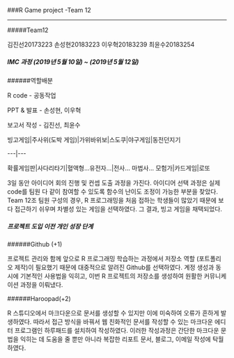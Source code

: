 ###R Game project -Team 12 

----------------------------------

#####Team12 



김진선20173223
손성현20183223
이우혁20183239
최윤수20183254

##### IMC 과정 (2019년 5월 10일) ~ (2019년 5월 12일)

######역할배분

R code - 공동작업

PPT & 발표 - 손성현, 이우혁 

보고서 작성 - 김진선, 최윤수





빙고게임|주사위(도박 게임)|가위바위보|스도쿠|야구게임|동전던지기

---|---

확률게임판|사다리타기|혈액형...유전자...|전사... 마법사... 모험가|카드게임|로또

3일 동안 아이디어 회의 진행 및 컨셉 도출 과정을 가진다. 아이디어 선택 과정은 실제 code를 팀원 다 같이 참여할 수 있도록 함수의 난이도 조정이 가능한 부분을 찾았다. Team 12조 팀원 구성의 경우, R 프로그래밍을 처음 접하는 학생들이 많았기 때문에 보다 접근하기 쉬우며 차별성 있는 게임을 선택하였다. 그 결과, 빙고 게임을 채택되었다.

##### 프로젝트 도입 이전 개인 성장 단계

######Github (+1)

프로젝트 관리와 함께 앞으로 R 프로그래밍 학습하는 과정에서 저장소 역할 (포트폴리오 제작)이 필요했기 때문에 대중적으로 알려진 Github를 선택하였다. 계정 생성과 동시에 기본적인 사용법을 익히고, 이번 R 프로젝트의 저장소를 생성하여 원활한 커뮤니케이션 과정을 이뤄냈다.

######Haroopad(+2)

R 스튜디오에서 마크다운으로 문서를 생성할 수 있지만 이에 미숙하여 오류가 흔하게 발생하였다. 따라서 접근 방식을 바꿔서 웹 친화적인 문서를 작성할 수 있는 마크다운 에디터 프로그램인 하루패드를 설치하여 작성하였다. 이러한 작성과정은 간단한 마크다운 문법을 익히는 데 도움을 줄 뿐만 아니라 복잡한 리포트 문서, 블로그, 이메일 작성에 탁월하였다.
